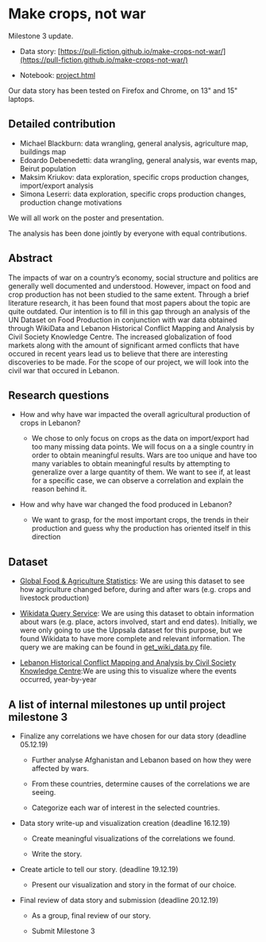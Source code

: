 # Make crops, not war

Milestone 3 update.

- Data story: [https://pull-fiction.github.io/make-crops-not-war/](https://pull-fiction.github.io/make-crops-not-war/)

- Notebook: [project.html](project.html)

Our data story has been tested on Firefox and Chrome, on 13" and 15" laptops.

## Detailed contribution

- Michael Blackburn: data wrangling, general analysis, agriculture map, buildings map
- Edoardo Debenedetti: data wrangling, general analysis, war events map, Beirut population
- Maksim Kriukov: data exploration, specific crops production changes, import/export analysis
- Simona Leserri: data exploration, specific crops production changes, production change motivations

We will all work on the poster and presentation.

The analysis has been done jointly by everyone with equal contributions.

## Abstract

The impacts of war on a country’s economy, social structure and politics are generally well documented and understood. However, impact on food and crop production has not been studied to the same extent. Through a brief literature research, it has been found that most papers about the topic are quite outdated. Our intention is to fill in this gap through an analysis of the UN Dataset on Food Production in conjunction with war data obtained through WikiData and Lebanon Historical Conflict Mapping and Analysis by Civil Society Knowledge Centre. The increased globalization of food markets along with the amount of significant armed conflicts that have occured in recent years lead us to believe that there are interesting discoveries to be made. For the scope of our project, we will look into the civil war that occured in Lebanon.

## Research questions

- How and why have war impacted the overall agricultural production of crops in Lebanon? 

  - We chose to only focus on crops as the data on import/export had too many missing data points. We will focus on a a single country in order to obtain meaningful results. Wars are too unique and have too many variables to obtain meaningful results by attempting to generalize over a large quantity of them. We want to see if, at least for a specific case, we can observe a correlation and explain the reason behind it.

- How and why have war changed the food produced in Lebanon?

  - We want to grasp, for the most important crops, the trends in their production and guess why the production has oriented itself in this direction

## Dataset

- [Global Food & Agriculture Statistics](https://www.kaggle.com/unitednations/global-food-agriculture-statistics): We are using this dataset to see how agriculture changed before, during and after wars (e.g. crops and livestock production)

- [Wikidata Query Service](https://query.wikidata.org/): We are using this dataset to obtain information about wars (e.g. place, actors involved, start and end dates). Initially, we were only going to use the Uppsala dataset for this purpose, but we found Wikidata to have more complete and relevant information. The query we are making can be found in [get_wiki_data.py](src/get_wiki_data.py) file.

- [Lebanon Historical Conflict Mapping and Analysis by Civil Society Knowledge Centre](https://civilsociety-centre.org/ictj/map):We are using this to visualize where the events occurred, year-by-year 

## A list of internal milestones up until project milestone 3

- Finalize any correlations we have chosen for our data story (deadline 05.12.19)

  - Further analyse Afghanistan and Lebanon based on how they were affected by wars.

  - From these countries, determine causes of the correlations we are seeing.

  - Categorize each war of interest in the selected countries.    

- Data story write-up and visualization creation (deadline 16.12.19)

  - Create meaningful visualizations of the correlations we found.

  - Write the story.

- Create article to tell our story. (deadline 19.12.19)

  - Present our visualization and story in the format of our choice.

- Final review of data story and submission (deadline 20.12.19)

  - As a group, final review of our story.

  - Submit Milestone 3
